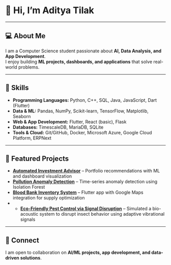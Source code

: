 # 👋 Hi, I’m Aditya Tilak
---

## 💻 About Me
I am a Computer Science student passionate about **AI, Data Analysis, and App Development**.  
I enjoy building **ML projects, dashboards, and applications** that solve real-world problems.

---

## 🚀 Skills
- **Programming Languages:** Python, C++, SQL, Java, JavaScript, Dart (Flutter)  
- **Data & ML:** Pandas, NumPy, Scikit-learn, TensorFlow, Matplotlib, Seaborn  
- **Web & App Development:** Flutter, React (basic), Flask  
- **Databases:** TimescaleDB, MariaDB, SQLite  
- **Tools & Cloud:** Git/GitHub, Docker, Microsoft Azure, Google Cloud Platform, ERPNext  

---

## 📂 Featured Projects
- **[Automated Investment Advisor](https://github.com/github-user-21/mini-deploy)** – Portfolio recommendations with ML and dashboard visualization  
- **[Pollution Anomaly Detection](https://github.com/mihika632/wcehackathon2025_anomalysedev_ps3)** – Time-series anomaly detection using Isolation Forest  
- **[Blood Bank Inventory System](https://github.com/mihika632/THE-4-POSITIVE-CREW)** – Flutter app with Google Maps integration for supply optimization
- - **[Eco-Friendly Pest Control via Signal Disruption](https://github.com/github-user-21/Pest-Frequency-IITMHack)** – Simulated a bio-acoustic system to disrupt insect behavior using adaptive vibrational signals


---

## 🤝 Connect
I am open to collaboration on **AI/ML projects, app development, and data-driven solutions**.

<!---
github-user-21/github-user-21 is a ✨ special ✨ repository because its `README.md` (this file) appears on your GitHub profile.
You can click the Preview link to take a look at your changes.
--->
